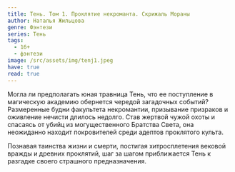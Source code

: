 ```yaml
---
title: Тень. Том 1. Проклятие некроманта. Скрижаль Мораны
author: Наталья Жильцова
genre: Фэнтези
series: Тень
tags:
  - 16+
  - фэнтези
image: /src/assets/img/tenj1.jpeg
have: true
read: true
---
```

Могла ли предполагать юная травница Тень, что ее поступление в магическую академию обернется чередой загадочных событий? Размеренные будни факультета некромантии, призывание призраков и оживление нечисти длилось недолго. Став жертвой чужой охоты и спасаясь от убийц из могущественного Братства Света, она неожиданно находит покровителей среди адептов проклятого культа.

Познавая таинства жизни и смерти, постигая хитросплетения вековой вражды и древних проклятий, шаг за шагом приближается Тень к разгадке своего страшного предназначения.
